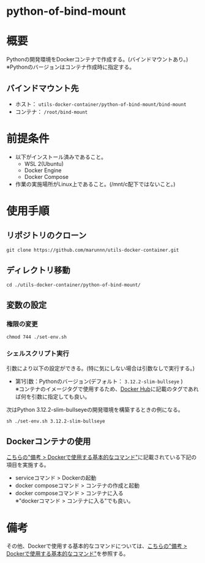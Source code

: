 # **python-of-bind-mount**
# 概要
Pythonの開発環境をDockerコンテナで作成する。(バインドマウントあり。)  
※Pythonのバージョンはコンテナ作成時に指定する。
## バインドマウント先
- ホスト： `utils-docker-container/python-of-bind-mount/bind-mount`
- コンテナ： `/root/bind-mount`

# 前提条件
- 以下がインストール済みであること。
    - WSL 2(Ubuntu)
    - Docker Engine
    - Docker Compose
- 作業の実施場所がLinux上であること。(/mnt/c配下ではないこと。)

# 使用手順
## リポジトリのクローン
```console
git clone https://github.com/marunnn/utils-docker-container.git
```
## ディレクトリ移動
```console
cd ./utils-docker-container/python-of-bind-mount/
```
## 変数の設定
### 権限の変更
```console
chmod 744 ./set-env.sh
```
### シェルスクリプト実行
引数により以下の設定ができる。(特に気にしない場合は引数なしで実行する。)
- 第1引数：Pythonのバージョン(デフォルト： `3.12.2-slim-bullseye` )  
  ※コンテナのイメージタグで使用するため、[Docker Hub](https://hub.docker.com/)に記載のタグであれば何を引数に指定しても良い。

次はPython 3.12.2-slim-bullseyeの開発環境を構築するときの例になる。
```console
sh ./set-env.sh 3.12.2-slim-bullseye
```
## Dockerコンテナの使用
[こちらの"備考 > Dockerで使用する基本的なコマンド"](../README.md)に記載されている下記の項目を実施する。
- serviceコマンド > Dockerの起動
- docker composeコマンド > コンテナの作成と起動
- docker composeコマンド > コンテナに入る  
  ※"dockerコマンド > コンテナに入る"でも良い。

# 備考
その他、Dockerで使用する基本的なコマンドについては、[こちらの"備考 > Dockerで使用する基本的なコマンド"](../README.md)を参照する。